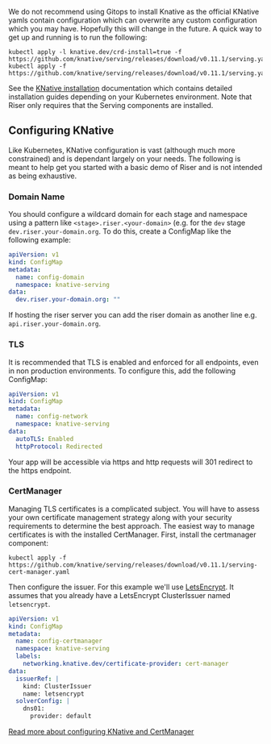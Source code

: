 We do not recommend using Gitops to install Knative as the official KNative yamls contain configuration which can overwrite any custom configuration which you may have. Hopefully this will change in the future. A quick way to get up and running is to run the following:

```
kubectl apply -l knative.dev/crd-install=true -f https://github.com/knative/serving/releases/download/v0.11.1/serving.yaml
kubectl apply -f https://github.com/knative/serving/releases/download/v0.11.1/serving.yaml
```


See the [KNative installation](https://knative.dev/docs/install/) documentation which contains detailed installation guides depending on your Kubernetes environment. Note that Riser only requires that the Serving components are installed.

## Configuring KNative
Like Kubernetes, KNative configuration is vast (although much more constrained) and is dependant largely on your needs. The following is meant to help get you started with a basic demo of Riser and is not intended as being exhaustive.

### Domain Name
You should configure a wildcard domain for each stage and namespace using a pattern like `<stage>.riser.<your-domain>` (e.g. for the `dev` stage `dev.riser.your-domain.org`. To do this, create a ConfigMap like the following example:

```yaml
apiVersion: v1
kind: ConfigMap
metadata:
  name: config-domain
  namespace: knative-serving
data:
  dev.riser.your-domain.org: ""
```

If hosting the riser server you can add the riser domain as another line e.g. `api.riser.your-domain.org`.

### TLS
It is recommended that TLS is enabled and enforced for all endpoints, even in non production environments. To configure this, add the following ConfigMap:

```yaml
apiVersion: v1
kind: ConfigMap
metadata:
  name: config-network
  namespace: knative-serving
data:
  autoTLS: Enabled
  httpProtocol: Redirected
```

Your app will be accessible via https and http requests will 301 redirect to the https endpoint.

### CertManager

Managing TLS certificates is a complicated subject. You will have to assess your own certificate management strategy along with your security requirements to determine the best approach. The easiest way to manage certificates is with the installed CertManager. First, install the certmanager component:

```
kubectl apply -f https://github.com/knative/serving/releases/download/v0.11.1/serving-cert-manager.yaml
```

Then configure the issuer. For this example we'll use [LetsEncrypt](https://letsencrypt.org/). It assumes that you already have a LetsEncrypt ClusterIssuer named `letsencrypt`.


```yaml
apiVersion: v1
kind: ConfigMap
metadata:
  name: config-certmanager
  namespace: knative-serving
  labels:
    networking.knative.dev/certificate-provider: cert-manager
data:
  issuerRef: |
    kind: ClusterIssuer
    name: letsencrypt
  solverConfig: |
    dns01:
      provider: default
```

[Read more about configuring KNative and CertManager](https://knative.dev/docs/serving/using-auto-tls/)

